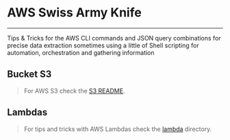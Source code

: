 # AWS Swiss Army Knife
---

Tips & Tricks for the AWS CLI commands and JSON query combinations for precise data extraction sometimes using a little of Shell scripting for automation, orchestration and gathering information

## Bucket S3

> For AWS S3 check the [S3 README](s3-bucket/README.md).

## Lambdas

> For tips and tricks with AWS Lambdas check the [lambda](lambda/README.md) directory.

